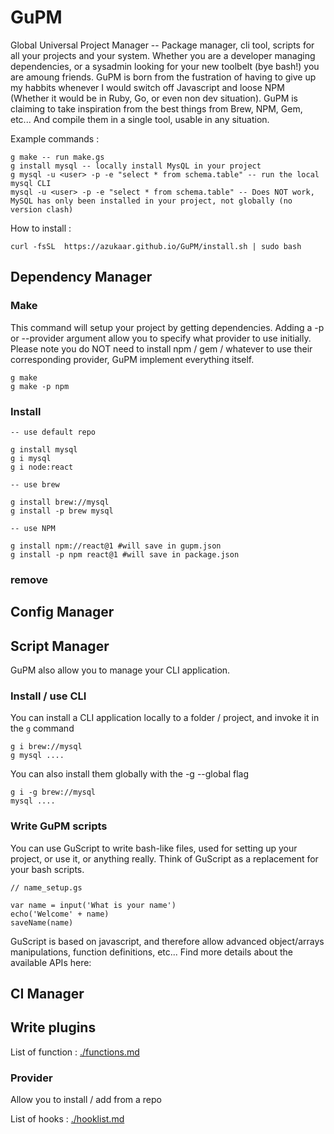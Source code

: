 # GuPM

Global Universal Project Manager -- Package manager, cli tool, scripts for all your projects and your system. Whether you are a developer managing dependencies, or a sysadmin looking for your new toolbelt (bye bash!) you are amoung friends.
GuPM is born from the fustration of having to give up my habbits whenever I would switch off Javascript and loose NPM (Whether it would be in Ruby, Go, or even non dev situation). GuPM is claiming to take inspiration from the best things from Brew, NPM, Gem, etc... And compile them in a single tool, usable in any situation.

Example commands :

```
g make -- run make.gs
g install mysql -- locally install MysQL in your project
g mysql -u <user> -p -e "select * from schema.table" -- run the local mysql CLI
mysql -u <user> -p -e "select * from schema.table" -- Does NOT work, MySQL has only been installed in your project, not globally (no version clash)
```

How to install : 

```
curl -fsSL  https://azukaar.github.io/GuPM/install.sh | sudo bash 
```

## Dependency Manager

### Make

This command will setup your project by getting dependencies. Adding a -p or --provider argument allow you to specify what provider to use initially.
Please note you do NOT need to install npm / gem / whatever to use their corresponding provider, GuPM implement everything itself.

```
g make
g make -p npm
```

### Install

```
-- use default repo

g install mysql
g i mysql
g i node:react

-- use brew

g install brew://mysql
g install -p brew mysql

-- use NPM

g install npm://react@1 #will save in gupm.json
g install -p npm react@1 #will save in package.json
```

### remove

## Config Manager
## Script Manager

GuPM also allow you to manage your CLI application.

### Install / use CLI

You can install a CLI application locally to a folder / project, and invoke it in the `g` command

```
g i brew://mysql
g mysql ....
```

You can also install them globally with the -g --global flag

```
g i -g brew://mysql
mysql ....
```

### Write GuPM scripts

You can use GuScript to write bash-like files, used for setting up your project, or use it, or anything really.
Think of GuScript as a replacement for your bash scripts.

```
// name_setup.gs

var name = input('What is your name')
echo('Welcome' + name)
saveName(name)
```

GuScript is based on javascript, and therefore allow advanced object/arrays manipulations, function definitions, etc...
Find more details about the available APIs here:

## CI Manager

## Write plugins
List of function : [./functions.md](Functions)

### Provider

Allow you to install / add from a repo

List of hooks : [./hooklist.md](Hooklist)